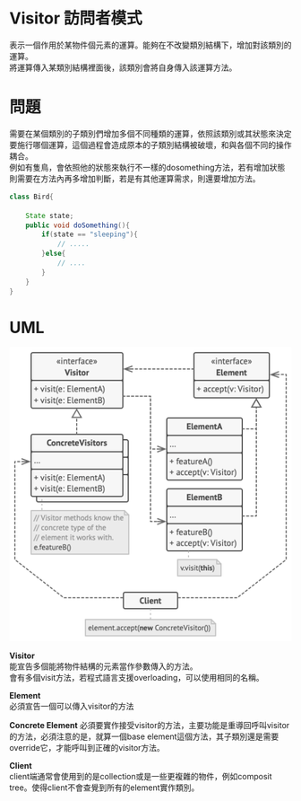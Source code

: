 # Visitor 訪問者模式
表示一個作用於某物件個元素的運算。能夠在不改變類別結構下，增加對該類別的運算。  
將運算傳入某類別結構裡面後，該類別會將自身傳入該運算方法。

# 問題
需要在某個類別的子類別們增加多個不同種類的運算，依照該類別或其狀態來決定要施行哪個運算，這個過程會造成原本的子類別結構被破壞，和與各個不同的操作耦合。  
例如有隻鳥，會依照他的狀態來執行不一樣的dosomething方法，若有增加狀態則需要在方法內再多增加判斷，若是有其他運算需求，則還要增加方法。
```java
class Bird{

    State state;
    public void doSomething(){
        if(state == "sleeping"){
            // .....
        }else{
            // ....
        }
    }
}

```

# UML
![Visitor UML](/picture/visitor.png)

**Visitor**  
能宣告多個能將物件結構的元素當作參數傳入的方法。  
會有多個visit方法，若程式語言支援overloading，可以使用相同的名稱。
  
**Element**  
必須宣告一個可以傳入visitor的方法  
  
**Concrete Element**
必須要實作接受visitor的方法，主要功能是重導回呼叫visitor的方法，必須注意的是，就算一個base element這個方法，其子類別還是需要override它，才能呼叫到正確的visitor方法。  
  
**Client**  
client端通常會使用到的是collection或是一些更複雜的物件，例如composit tree。使得client不會查覺到所有的element實作類別。